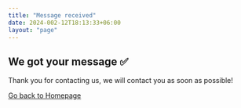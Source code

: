 ```yaml
---
title: "Message received"
date: 2024-002-12T18:13:33+06:00
layout: "page"
---
```


## We got your message ✅

Thank you for contacting us, we will contact you as soon as possible!

[Go back to Homepage](/)